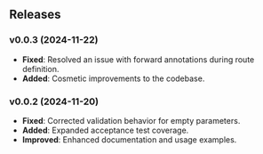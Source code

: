 ## Releases

### v0.0.3 (2024-11-22)

- **Fixed**: Resolved an issue with forward annotations during route definition.
- **Added**: Cosmetic improvements to the codebase.

### v0.0.2 (2024-11-20)

- **Fixed**: Corrected validation behavior for empty parameters.
- **Added**: Expanded acceptance test coverage.
- **Improved**: Enhanced documentation and usage examples.